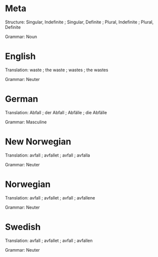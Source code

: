 Meta
====

Structure: Singular, Indefinite ; Singular, Definite ; Plural, Indefinite ; Plural, Definite

Grammar:   Noun



English
=======

Translation: waste ; the waste ; wastes ; the wastes

Grammar:     Neuter



German
======

Translation: Abfall ; der Abfall ; Abfälle ; die Abfälle

Grammar:     Masculine



New Norwegian
=============

Translation: avfall ; avfallet ; avfall ; avfalla

Grammar:     Neuter



Norwegian
=========

Translation: avfall ; avfallet ; avfall ; avfallene

Grammar:     Neuter



Swedish
=======

Translation: avfall ; avfallet ; avfall ; avfallen

Grammar:     Neuter
